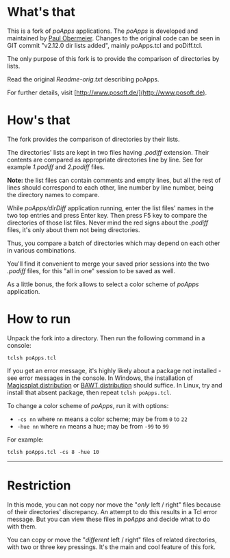 # What's that

This is a fork of *poApps* applications. The *poApps* is developed and maintained by [Paul Obermeier](http://www.posoft.de/contact.html). Changes to the original code can be seen in GIT commit "v2.12.0 dir lists added", mainly poApps.tcl and poDiff.tcl.

The only purpose of this fork is to provide the comparison of directories by lists.

Read the original *Readme-orig.txt* describing poApps.

For further details, visit [http://www.posoft.de/](http://www.posoft.de).

# How's that

The fork provides the comparison of directories by their lists.

The directories' lists are kept in two files having *.podiff* extension. Their contents are compared as appropriate directories line by line. See for example *1.podiff* and *2.podiff* files.

**Note:** the list files can contain comments and empty lines, but all the rest of lines should correspond to each other, line number by line number, being the directory names to compare.

While *poApps/dirDiff* application running, enter the list files' names in the two top entries and press Enter key. Then press F5 key to compare the directories of those list files. Never mind the red signs about the *.podiff* files, it's only about them not being directories.

Thus, you compare a batch of directories which may depend on each other in various combinations.

You'll find it convenient to merge your saved prior sessions into the two *.podiff* files, for this "all in one" session to be saved as well.

As a little bonus, the fork allows to select a color scheme of *poApps* application.

# How to run

Unpack the fork into a directory. Then run the following command in a console:

`
tclsh poApps.tcl
`

If you get an error message, it's highly likely about a package not installed - see error messages in the console. In Windows, the installation of [Magicsplat distribution](https://www.magicsplat.com/tcl-installer/) or [BAWT distribution](https://www.tcl3d.org/bawt/download.html#tclbi) should suffice. In Linux, try and install that absent package, then repeat `tclsh poApps.tcl`.


To change a color scheme of *poApps*, run it with options:

  * `-cs nn` where `nn` means a color scheme; may be from `0` to `22`
  * `-hue nn` where `nn` means a hue; may be from `-99` to `99`

For example:

`
tclsh poApps.tcl -cs 8 -hue 10
`

-------------

# Restriction

In this mode, you can not copy nor move the "*only* left / right" files because of their directories' discrepancy. An attempt to do this results in a Tcl error message. But you can view these files in *poApps* and decide what to do with them.

You can copy or move the "*different* left / right" files of related directories, with two or three key pressings. It's the main and cool feature of this fork.
